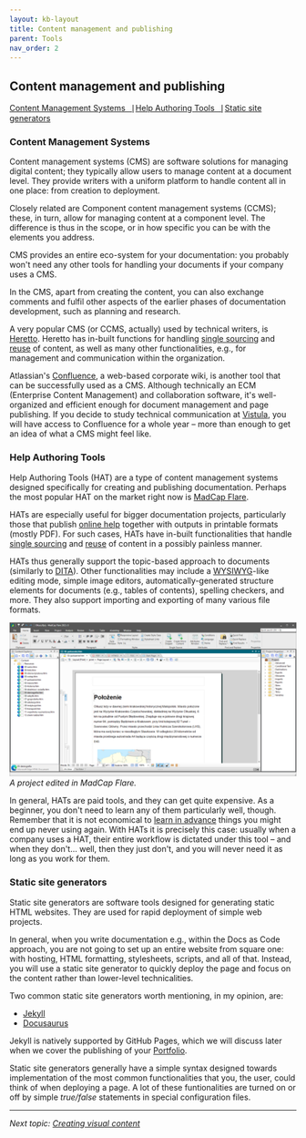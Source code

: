 ```yaml
---
layout: kb-layout
title: Content management and publishing
parent: Tools
nav_order: 2
---
```


## Content management and publishing

[Content Management Systems⎹](#content-management-systems) [Help Authoring Tools⎹](#help-authoring-tools) [Static site generators](#static-site-generators)

### Content Management Systems

Content management systems (CMS) are software solutions for managing digital content; they typically allow users to manage content at a document level. They provide writers with a uniform platform to handle content all in one place: from creation to deployment.  

Closely related are Component content management systems (CCMS); these, in turn, allow for managing content at a component level. The difference is thus in the scope, or in how specific you can be with the elements you address.

CMS provides an entire eco-system for your documentation: you probably won't need any other tools for handling your documents if your company uses a CMS.  

In the CMS, apart from creating the content, you can also exchange comments and fulfil other aspects of the earlier phases of documentation development, such as planning and research.

A very popular CMS (or CCMS, actually) used by technical writers, is [Heretto](https://heretto.com/). Heretto has in-built functions for handling [single sourcing](../../04-learning-the-basics/4-standards-and-practices/index.md/#single-sourcing) and [reuse](../../04-learning-the-basics/4-standards-and-practices/index.md/#reuse) of content, as well as many other functionalities, e.g., for management and communication within the organization.

Atlassian's [Confluence](https://www.atlassian.com/software/confluence), a web-based corporate wiki, is another tool that can be successfully used as a CMS. Although technically an ECM (Enterprise Content Management) and collaboration software, it's well-organized and efficient enough for document management and page publishing. If you decide to study technical communication at [Vistula](../../06-education/5-degrees/index.md/#technical-communication-at-university), you will have access to Confluence for a whole year – more than enough to get an idea of what a CMS might feel like.  

### Help Authoring Tools

Help Authoring Tools (HAT) are a type of content management systems designed specifically for creating and publishing documentation. Perhaps the most popular HAT on the market right now is [MadCap Flare](https://www.madcapsoftware.com/products/flare/).  

HATs are especially useful for bigger documentation projects, particularly those that publish [online help](../../04-learning-the-basics/1-types-of-deliverables/index.md/#product-documentation) together with outputs in printable formats (mostly PDF). For such cases, HATs have in-built functionalities that handle [single sourcing](../../04-learning-the-basics/4-standards-and-practices/index.md/#single-sourcing) and [reuse](../../04-learning-the-basics/4-standards-and-practices/index.md/#reuse) of content in a possibly painless manner.  

HATs thus generally support the topic-based approach to documents (similarly to [DITA](../../04-learning-the-basics/4-standards-and-practices/index.md/#dita)). Other functionalities may include a [WYSIWYG](../../05-tools/1-writing-and-text-editing/index.md/#wysiwyg)-like editing mode, simple image editors, automatically-generated structure elements for documents (e.g., tables of contents), spelling checkers, and more. They also support importing and exporting of many various file formats.  

![MadCap Flare](../../images/madcap-flare.png)
*A project edited in MadCap Flare.*

In general, HATs are paid tools, and they can get quite expensive. As a beginner, you don't need to learn any of them particularly well, though. Remember that it is not economical to [learn in advance](../../03-planning-your-training/2-what-you-need-to-learn/index.md/#you-are-gonna-learn-it) things you might end up never using again. With HATs it is precisely this case: usually when a company uses a HAT, their entire workflow is dictated under this tool – and when they don't... well, then they just don't, and you will never need it as long as you work for them.  

### Static site generators

Static site generators are software tools designed for generating static HTML websites. They are used for rapid deployment of simple web projects.  

In general, when you write documentation e.g., within the Docs as Code approach, you are not going to set up an entire website from square one: with hosting, HTML formatting, stylesheets, scripts, and all of that. Instead, you will use a static site generator to quickly deploy the page and focus on the content rather than lower-level technicalities.  

Two common static site generators worth mentioning, in my opinion, are:

* [Jekyll](https://jekyllrb.com/)  
* [Docusaurus](https://docusaurus.io/)  

Jekyll is natively supported by GitHub Pages, which we will discuss later when we cover the publishing of your [Portfolio](../../07-employment/1-portfolio/index.md/#how-to-publish-your-portfolio-on-github-pages).  

Static site generators generally have a simple syntax designed towards implementation of the most common functionalities that you, the user, could think of when deploying a page. A lot of these funtionalities are turned on or off by simple *true/false* statements in special configuration files.  


---

*Next topic: [Creating visual content](../3-creating-visual-content/)*
